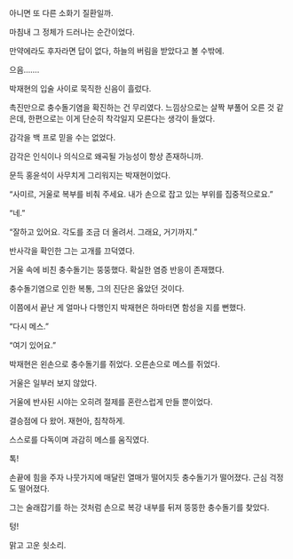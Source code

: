 아니면 또 다른 소화기 질환일까.

마침내 그 정체가 드러나는 순간이었다.

만약에라도 후자라면 답이 없다, 하늘의 버림을 받았다고 볼 수밖에.

으음…….

박재현의 입술 사이로 묵직한 신음이 흘렀다.

촉진만으로 충수돌기염을 확진하는 건 무리였다. 느낌상으로는 살짝 부풀어 오른 것 같은데, 한편으로는 이게 단순히 착각일지 모른다는 생각이 들었다.

감각을 백 프로 믿을 수는 없었다.

감각은 인식이나 의식으로 왜곡될 가능성이 항상 존재하니까.

문득 홍윤석이 사무치게 그리워지는 박재현이었다.

“사미르, 거울로 복부를 비춰 주세요. 내가 손으로 잡고 있는 부위를 집중적으로요.”

“네.”

“잘하고 있어요. 각도를 조금 더 올려서. 그래요, 거기까지.”

반사각을 확인한 그는 고개를 끄덕였다.

거울 속에 비친 충수돌기는 뚱뚱했다. 확실한 염증 반응이 존재했다.

충수돌기염으로 인한 복통, 그의 진단은 옳았던 것이다.

이쯤에서 끝난 게 얼마나 다행인지 박재현은 하마터면 함성을 지를 뻔했다.

“다시 메스.”

“여기 있어요.”

박재현은 왼손으로 충수돌기를 쥐었다. 오른손으로 메스를 쥐었다.

거울은 일부러 보지 않았다.

거울에 반사된 시야는 오히려 절제를 혼란스럽게 만들 뿐이었다.

결승점에 다 왔어. 재현아, 침착하게.

스스로를 다독이며 과감히 메스를 움직였다.

톡!

손끝에 힘을 주자 나뭇가지에 매달린 열매가 떨어지듯 충수돌기가 떨어졌다. 근심 걱정도 떨어졌다.

그는 술래잡기를 하는 것처럼 손으로 복강 내부를 뒤져 뚱뚱한 충수돌기를 찾았다.

텅!

맑고 고운 쇳소리.